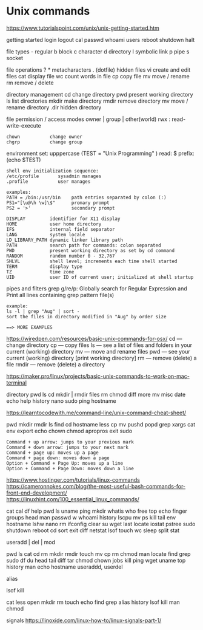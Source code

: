 
# Unix commands
https://www.tutorialspoint.com/unix/unix-getting-started.htm


getting started
    login logout
    cal
    passwd
    whoami
    users
    reboot shutdown halt

file types
    -       regular
    b       block
    c       character
    d       directory
    l       symbolic link
    p       pipe
    s       socket

file operations
    ?  *                metacharacters
    . (dotfile)         hidden files
    vi                  create and edit files
    cat                 display file
    wc                  count words in file
    cp                  copy file
    mv                  move / rename
    rm                  remove / delete

directory management
    cd                  change directory
    pwd                 present working directory
    ls                  list directories
    mkdir               make directory
    rmdir               remove directory
    mv                  move / rename directory
    .dir                hidden directory

file permission / access modes
    owner | group | other(world)
    rwx   : read-write-execute

    chown           change owner
    chgrp           change group


environment
    set:  upppercase    (TEST = "Unix Programming" )
    read: $ prefix:     (echo $TEST)

    shell env initialization sequence:
    /etc/profile       sysadmin manages
    .profile           user manages

    examples:
    PATH = /bin:/usr/bin    path entries separated by colon (:) 
    PS1="[\u@\h \w]\$"      promary prompt
    PS2 = '>'               secondary prompt

    DISPLAY         identifier for X11 display
    HOME            user home directory
    IFS             internal field separator
    LANG            system locale
    LD_LIBRARY_PATH dynamic linker library path
    PATH            search path for commands: colon separated
    PWD             present working directory as set by cd command
    RANDOM          random number 0 - 32,767
    SHLVL           shell level; increments each time shell started
    TERM            display type
    TZ              time zone
    UID             user ID of current user; initialized at shell startup


pipes and filters
    grep         g/re/p: Globally search for Regular Expression and Print all lines containing
    grep pattern file(s)

    example:
    ls -l | grep "Aug" | sort -
    sort the files in directory modified in "Aug" by order size

    ==> MORE EXAMPLES





https://wiredpen.com/resources/basic-unix-commands-for-osx/
    cd — change directory
    cp — copy files
    ls — see a list of files and folders in your current (working) directory
    mv — move and rename files
    pwd — see your current (working) directory [print working directory]
    rm — remove (delete) a file
    rmdir — remove (delete) a directory


https://maker.pro/linux/projects/basic-unix-commands-to-work-on-mac-terminal

directory
    pwd
    ls
    cd
    mkdir | rmdir
files
    rm
    chmod
    diff
    more
    mv
misc
    date
    echo
    help
    history
    nano
    sudo
    ping
    hostname


https://learntocodewith.me/command-line/unix-command-cheat-sheet/

pwd
mkdir rmdir
ls
find
cd
hostname
less
cp
mv
pushd  popd
grep
xargs
cat
env
export
echo
chown
chmod
apropros
exit
sudo



    Command + up arrow: jumps to your previous mark
    Command + down arrow: jumps to your next mark
    Command + page up: moves up a page
    Command + page down: moves down a page
    Option + Command + Page Up: moves up a line
    Option + Command + Page Down: moves down a line





https://www.hostinger.com/tutorials/linux-commands
https://cameronnokes.com/blog/the-most-useful-bash-commands-for-front-end-development/
https://linuxhint.com/100_essential_linux_commands/

cat
cal
df
help
pwd
ls
uname
ping
mkdir
whatis
who
free
top
echo
finger
groups
head
man
passwd
w
whoami
history
lscpu
mv
ps
kill
tail
env
hostname
lshw
nano
rm
ifconfig
clear
su
wget
last
locate
iostat
pstree
sudo
shutdown
reboot
cd
sort
exit
diff
netstat
lsof
touch
wc
sleep
split
stat

useradd | del | mod



pwd
ls
cat
cd
rm
mkdir
rmdir
touch
mv
cp
rm
chmod
man
locate
find
grep
sudo
df
du
head
tail
diff
tar
chmod
chown
jobs
kill
ping
wget
uname
top
history
man
echo
hostname
useraddd, userdel

alias

lsof
kill

cat
less
open
mkdir
rm
touch
echo
find
grep
alias
history
lsof
kill
man
chmod


signals
https://linoxide.com/linux-how-to/linux-signals-part-1/
